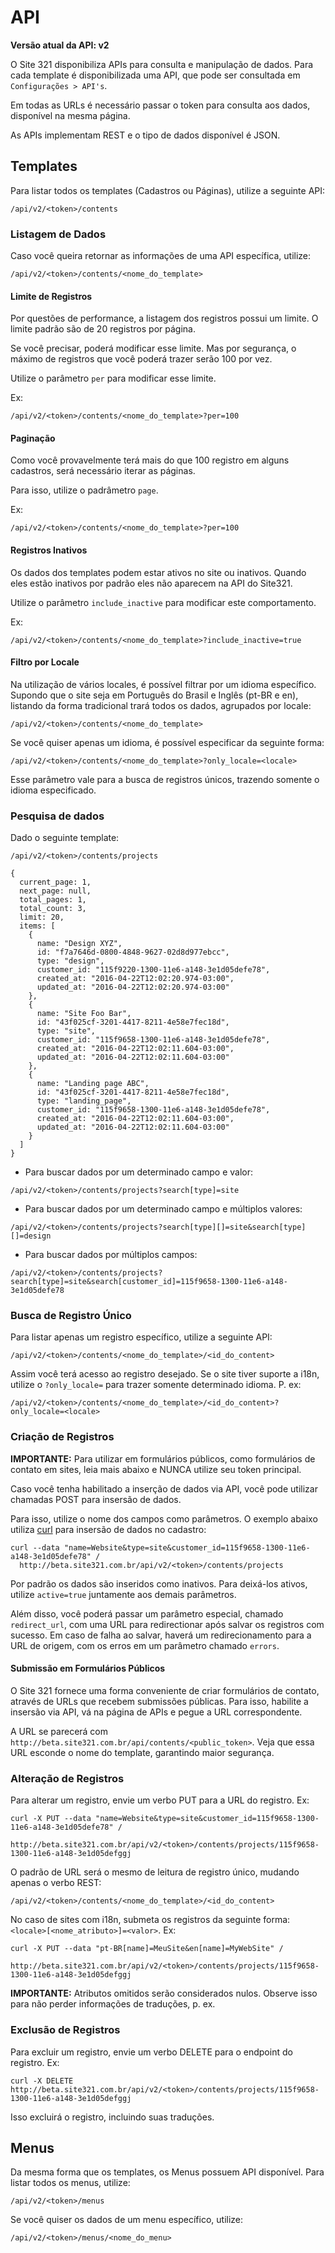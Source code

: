 # API

**Versão atual da API: v2**

O Site 321 disponibiliza APIs para consulta e manipulação de dados. Para cada template é disponibilizada uma API, que pode ser consultada em `Configurações > API's`.

Em todas as URLs é necessário passar o token para consulta aos dados, disponível na mesma página.

As APIs implementam REST e o tipo de dados disponível é JSON.

## Templates

Para listar todos os templates \(Cadastros ou Páginas\), utilize a seguinte API:

```
/api/v2/<token>/contents
```

### Listagem de Dados

Caso você queira retornar as informações de uma API específica, utilize:

```
/api/v2/<token>/contents/<nome_do_template>
```

#### Limite de Registros

Por questões de performance, a listagem dos registros possui um limite. O limite padrão são de 20 registros por página.

Se você precisar, poderá modificar esse limite. Mas por segurança, o máximo de registros que você poderá trazer serão 100 por vez.

Utilize o parâmetro `per` para modificar esse limite.

Ex:

```
/api/v2/<token>/contents/<nome_do_template>?per=100
```

#### Paginação

Como você provavelmente terá mais do que 100 registro em alguns cadastros, será necessário iterar as páginas.

Para isso, utilize o padrâmetro `page`.

Ex:

```
/api/v2/<token>/contents/<nome_do_template>?per=100
```

#### Registros Inativos

Os dados dos templates podem estar ativos no site ou inativos. Quando eles estão inativos por padrão eles não aparecem na API do Site321.

Utilize o parâmetro `include_inactive` para modificar este comportamento.

Ex:

```
/api/v2/<token>/contents/<nome_do_template>?include_inactive=true
```

#### Filtro por Locale

Na utilização de vários locales, é possível filtrar por um idioma específico. Supondo que o site seja em Português do Brasil e Inglês \(pt-BR e en\), listando da forma tradicional trará todos os dados, agrupados por locale:

```
/api/v2/<token>/contents/<nome_do_template>
```

Se você quiser apenas um idioma, é possível especificar da seguinte forma:

```
/api/v2/<token>/contents/<nome_do_template>?only_locale=<locale>
```

Esse parâmetro vale para a busca de registros únicos, trazendo somente o idioma especificado.

### Pesquisa de dados

Dado o seguinte template:

```
/api/v2/<token>/contents/projects
```

```
{
  current_page: 1,
  next_page: null,
  total_pages: 1,
  total_count: 3,
  limit: 20,
  items: [
    {
      name: "Design XYZ",
      id: "f7a7646d-0800-4848-9627-02d8d977ebcc",
      type: "design",
      customer_id: "115f9220-1300-11e6-a148-3e1d05defe78",
      created_at: "2016-04-22T12:02:20.974-03:00",
      updated_at: "2016-04-22T12:02:20.974-03:00"
    },
    {
      name: "Site Foo Bar",
      id: "43f025cf-3201-4417-8211-4e58e7fec18d",
      type: "site",
      customer_id: "115f9658-1300-11e6-a148-3e1d05defe78",
      created_at: "2016-04-22T12:02:11.604-03:00",
      updated_at: "2016-04-22T12:02:11.604-03:00"
    },
    {
      name: "Landing page ABC",
      id: "43f025cf-3201-4417-8211-4e58e7fec18d",
      type: "landing_page",
      customer_id: "115f9658-1300-11e6-a148-3e1d05defe78",
      created_at: "2016-04-22T12:02:11.604-03:00",
      updated_at: "2016-04-22T12:02:11.604-03:00"
    }
  ]
}
```

* Para buscar dados por um determinado campo e valor:

```
/api/v2/<token>/contents/projects?search[type]=site
```

* Para buscar dados por um determinado campo e múltiplos valores:

```
/api/v2/<token>/contents/projects?search[type][]=site&search[type][]=design
```

* Para buscar dados por múltiplos campos:

```
/api/v2/<token>/contents/projects?search[type]=site&search[customer_id]=115f9658-1300-11e6-a148-3e1d05defe78
```

### Busca de Registro Único

Para listar apenas um registro específico, utilize a seguinte API:

```
/api/v2/<token>/contents/<nome_do_template>/<id_do_content>
```

Assim você terá acesso ao registro desejado. Se o site tiver suporte a i18n, utilize o `?only_locale=` para trazer somente determinado idioma. P. ex:

```
/api/v2/<token>/contents/<nome_do_template>/<id_do_content>?only_locale=<locale>
```

### Criação de Registros

**IMPORTANTE:** Para utilizar em formulários públicos, como formulários de contato em sites, leia mais abaixo e NUNCA utilize seu token principal.

Caso você tenha habilitado a inserção de dados via API, você pode utilizar chamadas POST para insersão de dados.

Para isso, utilize o nome dos campos como parâmetros. O exemplo abaixo utiliza [curl](https://curl.haxx.se/) para insersão de dados no cadastro:

```
curl --data "name=Website&type=site&customer_id=115f9658-1300-11e6-a148-3e1d05defe78" / 
  http://beta.site321.com.br/api/v2/<token>/contents/projects
```

Por padrão os dados são inseridos como inativos. Para deixá-los ativos, utilize `active=true` juntamente aos demais parâmetros.

Além disso, você poderá passar um parâmetro especial, chamado `redirect_url`, com uma URL para redirectionar após salvar os registros com sucesso. Em caso de falha ao salvar, haverá um redirecionamento para a URL de origem, com os erros em um parâmetro chamado `errors`.

#### Submissão em Formulários Públicos

O Site 321 fornece uma forma conveniente de criar formulários de contato, através de URLs que recebem submissões públicas. Para isso, habilite a insersão via API, vá na página de APIs e pegue a URL correspondente.

A URL se parecerá com `http://beta.site321.com.br/api/contents/<public_token>`. Veja que essa URL esconde o nome do template, garantindo maior segurança.

### Alteração de Registros

Para alterar um registro, envie um verbo PUT para a URL do registro. Ex:

```
curl -X PUT --data "name=Website&type=site&customer_id=115f9658-1300-11e6-a148-3e1d05defe78" / 
  http://beta.site321.com.br/api/v2/<token>/contents/projects/115f9658-1300-11e6-a148-3e1d05defggj
```

O padrão de URL será o mesmo de leitura de registro único, mudando apenas o verbo REST:

```
/api/v2/<token>/contents/<nome_do_template>/<id_do_content>
```

No caso de sites com i18n, submeta os registros da seguinte forma: `<locale>[<nome_atributo>]=<valor>`. Ex:

```
curl -X PUT --data "pt-BR[name]=MeuSite&en[name]=MyWebSite" / 
  http://beta.site321.com.br/api/v2/<token>/contents/projects/115f9658-1300-11e6-a148-3e1d05defggj
```

**IMPORTANTE:** Atributos omitidos serão considerados nulos. Observe isso para não perder informações de traduções, p. ex.

### Exclusão de Registros

Para excluir um registro, envie um verbo DELETE para o endpoint do registro. Ex:

```
curl -X DELETE http://beta.site321.com.br/api/v2/<token>/contents/projects/115f9658-1300-11e6-a148-3e1d05defggj
```

Isso excluirá o registro, incluindo suas traduções.

## Menus

Da mesma forma que os templates, os Menus possuem API disponível. Para listar todos os menus, utilize:

```
/api/v2/<token>/menus
```

Se você quiser os dados de um menu específico, utilize:

```
/api/v2/<token>/menus/<nome_do_menu>
```



